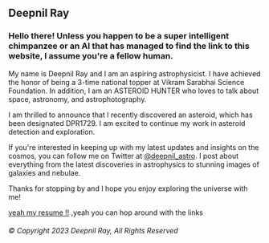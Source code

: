 ## Deepnil Ray
### Hello there! Unless you happen to be a super intelligent chimpanzee or an AI that has managed to find the link to this website, I assume you're a fellow human.

My name is Deepnil Ray and I am an aspiring astrophysicist. I have achieved the honor of being a 3-time national topper at Vikram Sarabhai Science Foundation. In addition, I am an ASTEROID HUNTER who loves to talk about space, astronomy, and astrophotography.

I am thrilled to announce that I recently discovered an asteroid, which has been designated DPR1729. I am excited to continue my work in asteroid detection and exploration.

If you're interested in keeping up with my latest updates and insights on the cosmos, you can follow me on Twitter at [@deepnil_astro](https://twitter.com/deepnil_astro). I post about everything from the latest discoveries in astrophysics to stunning images of galaxies and nebulae.

Thanks for stopping by and I hope you enjoy exploring the universe with me!


[yeah my resume !!](https://deepnilray.github.io/about%20me)
,yeah you can hop around with the links

###### © Copyright 2023 Deepnil Ray, All Rights Reserved
